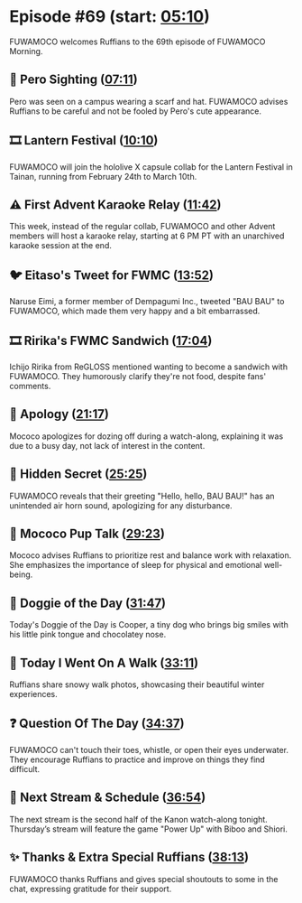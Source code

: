 # Episode #69 (start: [05:10](https://youtu.be/r-bJNL11ah4?t=05m10s))

FUWAMOCO welcomes Ruffians to the 69th episode of FUWAMOCO Morning.

## 👀 Pero Sighting ([07:11](https://youtu.be/r-bJNL11ah4?t=07m11s))

Pero was seen on a campus wearing a scarf and hat. FUWAMOCO advises Ruffians to be careful and not be fooled by Pero's cute appearance.

## 🎞️ Lantern Festival ([10:10](https://youtu.be/r-bJNL11ah4?t=10m10s))

FUWAMOCO will join the hololive X capsule collab for the Lantern Festival in Tainan, running from February 24th to March 10th.

## ⚠️ First Advent Karaoke Relay ([11:42](https://youtu.be/r-bJNL11ah4?t=11m42s))

This week, instead of the regular collab, FUWAMOCO and other Advent members will host a karaoke relay, starting at 6 PM PT with an unarchived karaoke session at the end.

## 🐦 Eitaso's Tweet for FWMC ([13:52](https://youtu.be/r-bJNL11ah4?t=13m52s))

Naruse Eimi, a former member of Dempagumi Inc., tweeted "BAU BAU" to FUWAMOCO, which made them very happy and a bit embarrassed.

## 🎞️ Ririka's FWMC Sandwich ([17:04](https://youtu.be/r-bJNL11ah4?t=17m04s))

Ichijo Ririka from ReGLOSS mentioned wanting to become a sandwich with FUWAMOCO. They humorously clarify they're not food, despite fans' comments.

## 🙇 Apology ([21:17](https://youtu.be/r-bJNL11ah4?t=21m17s))

Mococo apologizes for dozing off during a watch-along, explaining it was due to a busy day, not lack of interest in the content.

## 🤫 Hidden Secret ([25:25](https://youtu.be/r-bJNL11ah4?t=25m25s))

FUWAMOCO reveals that their greeting "Hello, hello, BAU BAU!" has an unintended air horn sound, apologizing for any disturbance.

## 📣 Mococo Pup Talk ([29:23](https://youtu.be/r-bJNL11ah4?t=29m23s))

Mococo advises Ruffians to prioritize rest and balance work with relaxation. She emphasizes the importance of sleep for physical and emotional well-being.

## 🐶 Doggie of the Day ([31:47](https://youtu.be/r-bJNL11ah4?t=31m47s))

Today's Doggie of the Day is Cooper, a tiny dog who brings big smiles with his little pink tongue and chocolatey nose.

## 🚶 Today I Went On A Walk ([33:11](https://youtu.be/r-bJNL11ah4?t=33m11s))

Ruffians share snowy walk photos, showcasing their beautiful winter experiences.

## ❓ Question Of The Day ([34:37](https://youtu.be/r-bJNL11ah4?t=34m37s))

FUWAMOCO can't touch their toes, whistle, or open their eyes underwater. They encourage Ruffians to practice and improve on things they find difficult.

## 📅 Next Stream & Schedule ([36:54](https://youtu.be/r-bJNL11ah4?t=36m54s))

The next stream is the second half of the Kanon watch-along tonight. Thursday’s stream will feature the game "Power Up" with Biboo and Shiori.

## ✨ Thanks & Extra Special Ruffians ([38:13](https://youtu.be/r-bJNL11ah4?t=38m13s))

FUWAMOCO thanks Ruffians and gives special shoutouts to some in the chat, expressing gratitude for their support.
